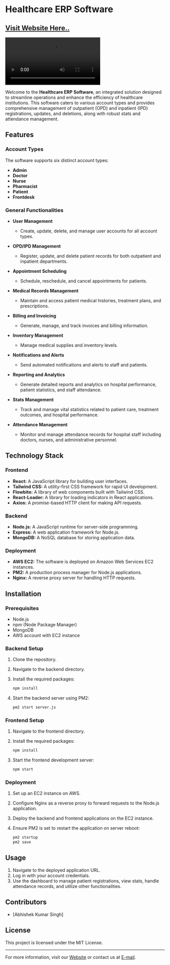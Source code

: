 # Healthcare ERP Software

## [Visit Website Here..](https://healthcare-erp.dreel.co/)

![Preview](Preview.mp4)

Welcome to the **Healthcare ERP Software**, an integrated solution designed to streamline operations and enhance the efficiency of healthcare institutions. This software caters to various account types and provides comprehensive management of outpatient (OPD) and inpatient (IPD) registrations, updates, and deletions, along with robust stats and attendance management.

## Features

### Account Types

The software supports six distinct account types:

- **Admin**
- **Doctor**
- **Nurse**
- **Pharmacist**
- **Patient**
- **Frontdesk**

### General Functionalities

- **User Management**

  - Create, update, delete, and manage user accounts for all account types.
- **OPD/IPD Management**
  - Register, update, and delete patient records for both outpatient and inpatient departments.
- **Appointment Scheduling**
  - Schedule, reschedule, and cancel appointments for patients.
- **Medical Records Management**
  - Maintain and access patient medical histories, treatment plans, and prescriptions.
- **Billing and Invoicing**
  - Generate, manage, and track invoices and billing information.
- **Inventory Management**
  - Manage medical supplies and inventory levels.
- **Notifications and Alerts**
  - Send automated notifications and alerts to staff and patients.
- **Reporting and Analytics**
  - Generate detailed reports and analytics on hospital performance, patient statistics, and staff attendance.
- **Stats Management**
  - Track and manage vital statistics related to patient care, treatment outcomes, and hospital performance.
- **Attendance Management**
  - Monitor and manage attendance records for hospital staff including doctors, nurses, and administrative personnel.

## Technology Stack

### Frontend

- **React:** A JavaScript library for building user interfaces.
- **Tailwind CSS:** A utility-first CSS framework for rapid UI development.
- **Flowbite:** A library of web components built with Tailwind CSS.
- **React-Loader:** A library for loading indicators in React applications.
- **Axios:** A promise-based HTTP client for making API requests.

### Backend

- **Node.js:** A JavaScript runtime for server-side programming.
- **Express:** A web application framework for Node.js.
- **MongoDB:** A NoSQL database for storing application data.

### Deployment

- **AWS EC2:** The software is deployed on Amazon Web Services EC2 instances.
- **PM2:** A production process manager for Node.js applications.
- **Nginx:** A reverse proxy server for handling HTTP requests.

## Installation

### Prerequisites

- Node.js
- npm (Node Package Manager)
- MongoDB
- AWS account with EC2 instance

### Backend Setup

1. Clone the repository.
2. Navigate to the backend directory.
3. Install the required packages:

    ```bash
    npm install
    ```

4. Start the backend server using PM2:

    ```bash
    pm2 start server.js
    ```

### Frontend Setup

1. Navigate to the frontend directory.
2. Install the required packages:

    ```bash
    npm install
    ```

3. Start the frontend development server:

    ```bash
    npm start
    ```

### Deployment

1. Set up an EC2 instance on AWS.
2. Configure Nginx as a reverse proxy to forward requests to the Node.js application.
3. Deploy the backend and frontend applications on the EC2 instance.
4. Ensure PM2 is set to restart the application on server reboot:

    ```bash
    pm2 startup
    pm2 save
    ```

## Usage

1. Navigate to the deployed application URL.
2. Log in with your account credentials.
3. Use the dashboard to manage patient registrations, view stats, handle attendance records, and utilize other functionalities.

## Contributors

- [Abhishek Kumar Singh]

## License

This project is licensed under the MIT License.

---

For more information, visit our [Website](https://healthcare-erp.dreel.co) or contact us at [E-mail](mailto:singh.abhishek151019@gmail.com).
